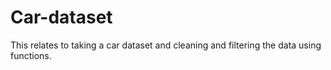 # Car-dataset
This relates to taking a car dataset and cleaning and filtering the data using functions.
